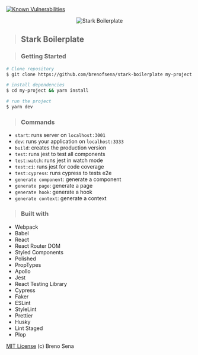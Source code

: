[![Known Vulnerabilities](https://snyk.io/test/github/brenofsena/stark-boilerplate/badge.svg?targetFile=package.json)](https://snyk.io/test/github/brenofsena/stark-boilerplate?targetFile=package.json)

<p align="center">
<img src="./static/stark.png" alt="Stark Boilerplate" title="Stark Boilerplate" />
</p>

> ## Stark Boilerplate

> ### Getting Started

```sh
# Clone repository
$ git clone https://github.com/brenofsena/stark-boilerplate my-project

# install dependencies
$ cd my-project && yarn install

# run the project
$ yarn dev
```

> ### Commands

- `start`: runs server on `localhost:3001`
- `dev`: runs your application on `localhost:3333`
- `build`: creates the production version
- `test`: runs jest to test all components
- `test:watch`: runs jest in watch mode
- `test:ci`: runs jest for code coverage
- `test:cypress`: runs cypress to tests e2e
- `generate component`: generate a component
- `generate page`: generate a page
- `generate hook`: generate a hook
- `generate context`: generate a context

> ### Built with

- Webpack
- Babel
- React
- React Router DOM
- Styled Components
- Polished
- PropTypes
- Apollo
- Jest
- React Testing Library
- Cypress
- Faker
- ESLint
- StyleLint
- Prettier
- Husky
- Lint Staged
- Plop

[MIT License](./license) (c) Breno Sena
